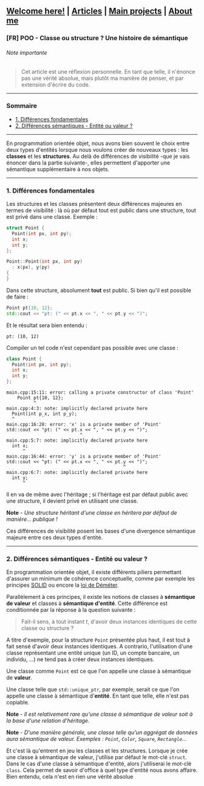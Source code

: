 ## [Welcome here!](https://vpenando.github.io) | [Articles](https://vpenando.github.io/articles.html) | [Main projects](https://vpenando.github.io/projects.html) | [About me](https://vpenando.github.io/about.html)

### [FR] POO - Classe ou structure ? Une histoire de sémantique

###### Note importante
> Cet article est une réflexion personnelle. En tant que telle, il n'énonce pas une vérité absolue, mais plutôt ma manière de penser, et par extension d'écrire du code.

---

### Sommaire
* [1. Différences fondamentales](#differences)
* [2. Différences sémantiques - Entité ou valeur ?](#semantics)

---

En programmation orientée objet, nous avons bien souvent le choix entre deux types d'entités lorsque nous voulons créer de nouveaux types : les **classes** et les **structures**.
Au delà de différences de visibilité -que je vais énoncer dans la partie suivante-, elles permettent d'apporter une sémantique supplémentaire à nos objets.

---

### <a name="differences">1. Différences fondamentales</a>
Les structures et les classes présentent deux différences majeures en termes de visibilité : là où par défaut tout est public dans une structure, tout est privé dans une classe. Exemple :
```cpp
struct Point {
  Point(int px, int py);
  int x;
  int y;
};

Point::Point(int px, int py)
  : x(px), y(py)
{
}
```
Dans cette structure, absolument **tout** est public. Si bien qu'il est possible de faire :
```cpp
Point pt{10, 12};
std::cout << "pt: (" << pt.x << ", " << pt.y << ")";
```
Et le résultat sera bien entendu :
```
pt: (10, 12)
```
Compiler un tel code n'est cependant pas possible avec une classe :
```cpp
class Point {
  Point(int px, int py);
  int x;
  int y;
};
```
```
main.cpp:15:11: error: calling a private constructor of class 'Point'
    Point pt{10, 12};
          ^
main.cpp:4:3: note: implicitly declared private here
  Point(int p_x, int p_y);
  ^
main.cpp:16:28: error: 'x' is a private member of 'Point'
std::cout << "pt: (" << pt.x << ", " << pt.y << ")";
                           ^
main.cpp:5:7: note: implicitly declared private here
  int x;
      ^
main.cpp:16:44: error: 'y' is a private member of 'Point'
std::cout << "pt: (" << pt.x << ", " << pt.y << ")";
                                           ^
main.cpp:6:7: note: implicitly declared private here
  int y;
      ^
```
Il en va de même avec l'héritage ; si l'héritage est par défaut public avec une structure, il devient privé en utilisant une classe.

**Note** - *Une structure héritant d'une classe en héritera par défaut de manière... publique !*

Ces différences de visibilité posent les bases d'une divergence sémantique majeure entre ces deux types d'entité.

---

### <a name="semantics">2. Différences sémantiques - Entité ou valeur ?</a>
En programmation orientée objet, il existe différents piliers permettant d'assurer un minimum de cohérence conceptuelle, comme par exemple les principes [SOLID](https://en.wikipedia.org/wiki/SOLID_(object-oriented_design)) ou encore la [loi de Déméter](https://fr.wikipedia.org/wiki/Loi_de_D%C3%A9m%C3%A9ter).

Parallèlement à ces principes, il existe les notions de classes à **sémantique de valeur** et classes à **sémantique d'entité**. Cette différence est conditionnée par la réponse à la question suivante :
> Fait-il sens, à tout instant *t*, d'avoir deux instances identiques de cette classe ou structure ?

A titre d'exemple, pour la structure `Point` présentée plus haut, il est tout à fait sensé d'avoir deux instances identiques.
A contrario, l'utilisation d'une classe représentant une entité unique (un ID, un compte bancaire, un individu, ...) ne tend pas à créer deux instances identiques.

Une classe comme `Point` est ce que l'on appelle une classe à sémantique de **valeur**.

Une classe telle que `std::unique_ptr`, par exemple, serait ce que l'on appelle une classe à sémantique d'**entité**. En tant que telle, elle n'est pas copiable.

**Note** - *Il est relativement rare qu'une classe à sémantique de valeur soit à la base d'une relation d'héritage.*

**Note** - *D'une manière générale, une classe telle qu'un aggrégat de données aura sémantique de valeur. Exemples : `Point`, `Color`, `Square`, `Rectangle`...*

Et c'est là qu'entrent en jeu les classes et les structures. Lorsque je crée une classe à sémantique de valeur, j'utilise par défaut le mot-clé `struct`. Dans le cas d'une classe à sémantique d'entité, alors j'utiliserai le mot-clé `class`. Cela permet de savoir d'office à quel type d'entité nous avons affaire.
Bien entendu, cela n'est en rien une vérité absolue
